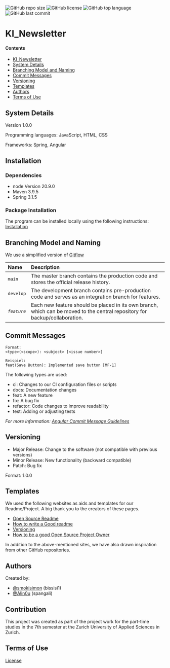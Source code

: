 ![GitHub repo size](https://img.shields.io/github/repo-size/Alin0u/KI_Newsletter)
![GitHub license](https://img.shields.io/github/license/Alin0u/KI_Newsletter)
![GitHub top language](https://img.shields.io/github/languages/top/Alin0u/KI_Newsletter)
![GitHub last commit](https://img.shields.io/github/last-commit/Alin0u/KI_Newsletter)

# KI_Newsletter

#### Contents

- [KI_Newsletter](#aki_newsletter)
- [System Details](#system-details)
- [Branching Model and Naming](#branching-model-and-naming)
- [Commit Messages](#commit-messages)
- [Versioning](#versioning)
- [Templates](#templates)
- [Authors](#authors)
- [Terms of Use](#terms-of-use)

## System Details

Version 1.0.0

Programming languages: JavaScript, HTML, CSS

Frameworks: Spring, Angular

## Installation

### Dependencies
- node Version 20.9.0
- Maven 3.9.5
- Spring 3.1.5

### Package Installation

The program can be installed locally using the following instructions:
[Installation](INSTRUCTIONS.md)

## Branching Model and Naming

We use a simplified version of [Gitflow](https://www.atlassian.com/git/tutorials/comparing-workflows/gitflow-workflow)

| Name        | Description                                                                                                 |
|:------------|:------------------------------------------------------------------------------------------------------------|
| `main`      | The master branch contains the production code and stores the official release history.                     |
| `develop`   | The development branch contains pre-production code and serves as an integration branch for features.        |
| _`feature`_ | Each new feature should be placed in its own branch, which can be moved to the central repository for backup/collaboration. |

## Commit Messages

```
Format:
<type>(<scope>): <subject> [<issue number>]

Beispiel:
feat(Save Button): Implemented save button [MF-1]
```


The following types are used:

* ci: Changes to our CI configuration files or scripts
* docs: Documentation changes
* feat: A new feature
* fix: A bug fix
* refactor: Code changes to improve readability
* test: Adding or adjusting tests

_For more information:
[Angular Commit Message Guidelines](https://www.conventionalcommits.org/en/v1.0.0/)_

## Versioning

* Major Release: Change to the software (not compatible with previous versions)
* Minor Release: New functionality (backward compatible)
* Patch: Bug fix

Format: 1.0.0

## Templates
We used the following websites as aids and templates for our Readme/Project. A big thank you to the creators of these pages.

- [Open Source Readme](https://github.com/cfpb/open-source-project-template/blob/main/README.md)
- [How to write a Good readme](https://bulldogjob.com/news/449-how-to-write-a-good-readme-for-your-github-project)
- [Versioning](https://semver.org/)
- [How to be a good Open Source Project Owner](https://www.freecodecamp.org/news/ultimate-owners-guide-to-open-source/)

In addition to the above-mentioned sites, we have also drawn inspiration from other GitHub repositories.

## Authors
Created by:
- [@smokisimon](https://github.com/smokisimon) (bissisi1)
- [@Alin0u](https://www.github.com/alin0u) (spangali)

## Contribution
This project was created as part of the project work for the part-time studies in the 7th semester at the Zurich University of Applied Sciences in Zurich.

## Terms of Use
[License](LICENSE)
